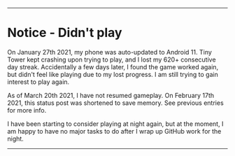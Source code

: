 
***

# Notice - Didn't play

On January 27th 2021, my phone was auto-updated to Android 11. Tiny Tower kept crashing upon trying to play, and I lost my 620+ consecutive day streak. Accidentally a few days later, I found the game worked again, but didn't feel like playing due to my lost progress. I am still trying to gain interest to play again.

As of March 20th 2021, I have not resumed gameplay. On February 17th 2021, this status post was shortened to save memory. See previous entries for more info.

I have been starting to consider playing at night again, but at the moment, I am happy to have no major tasks to do after I wrap up GitHub work for the night.

***
